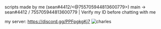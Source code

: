scripts made by me (sean#4412/<@755705944813600779>)
main -> sean#4412 / 755705944813600779 | Verify my ID before chatting with me

my server: https://discord.gg/PPFpgkgKj7
![charles](https://user-images.githubusercontent.com/81285236/162644638-c928fc8e-6b97-482c-ae29-c1401409eb80.png)

